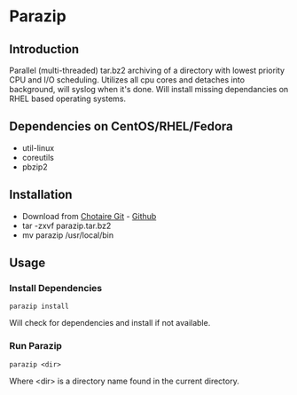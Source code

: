 # Parazip
## Introduction

Parallel (multi-threaded) tar.bz2 archiving of a directory with lowest priority CPU and I/O scheduling. Utilizes all cpu cores and detaches into background, will syslog when it's done. Will install missing dependancies on RHEL based operating systems.

## Dependencies on CentOS/RHEL/Fedora

* util-linux
* coreutils
* pbzip2

## Installation

* Download from [Chotaire Git](https://git.chotaire.net/chotaire/parazip/releases) - [Github](https://github.com/chotaire/parazip/releases)
* tar -zxvf parazip.tar.bz2
* mv parazip /usr/local/bin

## Usage

### Install Dependencies

`parazip install`

Will check for dependencies and install if not available.

### Run Parazip

`parazip <dir>`

Where \<dir\> is a directory name found in the current directory.


